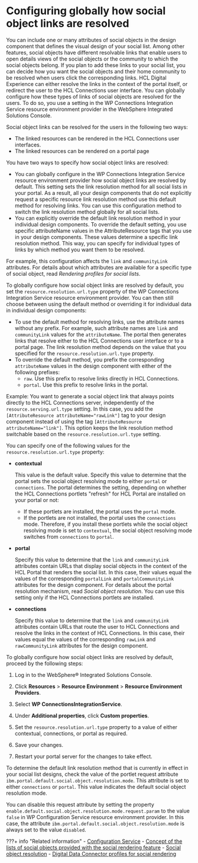 # Configuring globally how social object links are resolved

You can include one or many attributes of social objects in the design component that defines the visual design of your social list. Among other features, social objects have different resolvable links that enable users to open details views of the social objects or the community to which the social objects belong. If you plan to add these links to your social list, you can decide how you want the social objects and their home community to be resolved when users click the corresponding links. HCL Digital Experience can either resolve the links in the context of the portal itself, or redirect the user to the HCL Connections user interface. You can globally configure how these types of links of social objects are resolved for the users. To do so, you use a setting in the WP Connections Integration Service resource environment provider in the WebSphere Integrated Solutions Console.

Social object links can be resolved for the users in the following two ways:

-   The linked resources can be rendered in the HCL Connections user interfaces.
-   The linked resources can be rendered on a portal page

You have two ways to specify how social object links are resolved:

-   You can globally configure in the WP Connections Integration Service resource environment provider how social object links are resolved by default. This setting sets the link resolution method for all social lists in your portal. As a result, all your design components that do not explicitly request a specific resource link resolution method use this default method for resolving links. You can use this configuration method to switch the link resolution method globally for all social lists.
-   You can explicitly override the default link resolution method in your individual design components. To override the default setting, you use specific attributeName values in the AttributeResource tags that you use in your design components. These values determine a specific link resolution method. This way, you can specify for individual types of links by which method you want them to be resolved.

For example, this configuration affects the `link` and `communityLink` attributes. For details about which attributes are available for a specific type of social object, read *Rendering profiles for social lists*.

To globally configure how social object links are resolved by default, you set the `resource.resolution.url.type` property of the WP Connections Integration Service resource environment provider. You can then still choose between using the default method or overriding it for individual data in individual design components:

-   To use the default method for resolving links, use the attribute names without any prefix. For example, such attribute names are `link` and `communityLink` values for the `attributeName`. The portal then generates links that resolve either to the HCL Connections user interface or to a portal page. The link resolution method depends on the value that you specified for the `resource.resolution.url.type` property.
-   To override the default method, you prefix the corresponding `attributeName` values in the design component with either of the following prefixes:
    -   `raw`. Use this prefix to resolve links directly in HCL Connections.
    -   `portal`. Use this prefix to resolve links in the portal.

Example: You want to generate a social object link that always points directly to the HCL Connections server, independently of the `resource.serving.url.type` setting. In this case, you add the `[AttributeResource attributeName="rawLink"]` tag to your design component instead of using the tag `[AttributeResource attributeName="link"]`. This option keeps the link resolution method switchable based on the `resource.resolution.url.type` setting.

You can specify one of the following values for the `resource.resolution.url.type` property:

-   **contextual**

    This value is the default value. Specify this value to determine that the portal sets the social object resolving mode to either `portal` or `connections`. The portal determines the setting, depending on whether the HCL Connections portlets "refresh" for HCL Portal are installed on your portal or not:

    -   If these portlets are installed, the portal uses the `portal` mode.
    -   If the portlets are not installed, the portal uses the `connections` mode.
    Therefore, if you install these portlets while the social object resolving mode is set to `contextual`, the social object resolving mode switches from `connections` to `portal`.

-   **portal**

    Specify this value to determine that the `link` and `communityLink` attributes contain URLs that display social objects in the context of the HCL Portal that renders the social list. In this case, their values equal the values of the corresponding `portalLink` and `portalCommunityLink` attributes for the design component. For details about the portal resolution mechanism, read *Social object resolution*. You can use this setting only if the HCL Connections portlets are installed.

-   **connections**

    Specify this value to determine that the `link` and `communityLink` attributes contain URLs that route the user to HCL Connections and resolve the links in the context of HCL Connections. In this case, their values equal the values of the corresponding `rawLink` and `rawCommunityLink` attributes for the design component.


To globally configure how social object links are resolved by default, proceed by the following steps:

1.  Log in to the WebSphere® Integrated Solutions Console.

2.  Click **Resources** \> **Resource Environment** \> **Resource Environment Providers**.

3.  Select **WP ConnectionsIntegrationService**.

4.  Under **Additional properties**, click **Custom properties**.

5.  Set the `resource.resolution.url.type` property to a value of either contextual, connections, or portal as required.

6.  Save your changes.

7.  Restart your portal server for the changes to take effect.


To determine the default link resolution method that is currently in effect in your social list designs, check the value of the portlet request attribute `ibm.portal.default.social.object.resolution.mode`. This attribute is set to either `connections` or `portal`. This value indicates the default social object resolution mode.

You can disable this request attribute by setting the property `enable.default.social.object.resolution.mode.request.param` to the value `false` in WP Configuration Service resource environment provider. In this case, the attribute `ibm.portal.default.social.object.resolution.mode` is always set to the value `disabled`.



???+ info "Related information"
    - [Configuration Service](../../../deploy_dx/manage/config_portal_behavior/service_config_properties/portal_svc_cfg/cfg_svc/index.md)
    - [Concept of the lists of social objects provided with the social rendering feature](../working_with_social_objects/concept_list_social_objects/index.md)
    - [Social object resolution](../working_with_social_objects/concept_list_social_objects/soc_rendr_soc_obj_resltn.md)
    - [Digital Data Connector profiles for social rendering](../customizing_view_definitions/customizing_visualdesign/customizing_markup_gen/ddc_profiles_for_social_rend/index.md)

